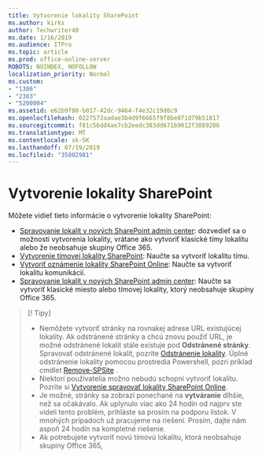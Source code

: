```yaml
---
title: Vytvorenie lokality SharePoint
ms.author: kirks
author: Techwriter40
ms.date: 1/16/2019
ms.audience: ITPro
ms.topic: article
ms.prod: office-online-server
ROBOTS: NOINDEX, NOFOLLOW
localization_priority: Normal
ms.custom:
- "1386"
- "2303"
- "5200004"
ms.assetid: e62b9f80-b017-42dc-9464-f4e32c19d6c9
ms.openlocfilehash: 022f572aadae3b4d9f6665f9f8be871d79b51817
ms.sourcegitcommit: f81c56dd4ae7cb2eedc383dd671b9012f3089286
ms.translationtype: MT
ms.contentlocale: sk-SK
ms.lasthandoff: 07/19/2019
ms.locfileid: "35802981"
---
```

# <a name="create-a-sharepoint-site"></a>Vytvorenie lokality SharePoint

Môžete vidieť tieto informácie o vytvorenie lokality SharePoint:
- [Spravovanie lokalít v nových SharePoint admin center](https://docs.microsoft.com/sharepoint/manage-site-creation): dozvedieť sa o možnosti vytvorenia lokality, vrátane ako vytvoriť klasické tímy lokalitu alebo že neobsahuje skupiny Office 365.
- [Vytvorenie tímovej lokality SharePoint](https://support.office.com/article/create-a-team-site-in-sharepoint-ef10c1e7-15f3-42a3-98aa-b5972711777d?ui=en-US&amp;rs=en-US&amp;ad=US): Naučte sa vytvoriť lokalitu tímu.
- [Vytvoriť oznámenie lokality SharePoint Online](https://support.office.com/article/7fb44b20-a72f-4d2c-9173-fc8f59ba50eb): Naučte sa vytvoriť lokalitu komunikácií.
- [Spravovanie lokalít v nových SharePoint admin center](https://docs.microsoft.com/sharepoint/manage-sites-in-new-admin-center#create-a-site): Naučte sa vytvoriť klasické miesto alebo tímovej lokality, ktorý neobsahuje skupiny Office 365.


  
> [! Tipy]
> - Nemôžete vytvoriť stránky na rovnakej adrese URL existujúcej lokality. Ak odstránené stránky a chcú znovu použiť URL, je možné odstránené lokalít stále existuje pod **Odstránené stránky**. Spravovať odstránené lokalít, pozrite [Odstránenie lokality](https://docs.microsoft.com/sharepoint/manage-sites-in-new-admin-center#delete-a-site). Úplné odstránenie lokality pomocou prostredia Powershell, pozri príklad cmdlet [Remove-SPSite](https://docs.microsoft.com/sharepoint/manage-sites-in-new-admin-center#delete-a-site) .
> - Niektorí používatelia možno nebudú schopní vytvoriť lokalitu. Pozrite si [Vytvorenie spravovať lokality SharePoint Online](https://docs.microsoft.com/sharepoint/manage-site-creation).
> - Je možné, stránky sa zobrazí ponechané na **vytváranie** dlhšie, než sa očakávalo. Ak uplynulo viac ako 24 hodín od najprv ste videli tento problém, prihláste sa prosím na podporu lístok. V mnohých prípadoch už pracujeme na riešení. Prosím, dajte nám aspoň 24 hodín na kompletné riešenie.
> - Ak potrebujete vytvoriť novú tímovú lokalitu, ktorá neobsahuje skupiny Office 365, 


